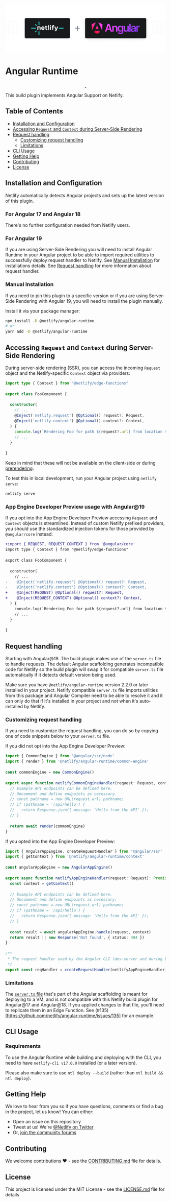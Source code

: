 ![Netlify Angular Runtime – Run Angular seamlessly on Netlify](netlify-plugin-angular.png)

# Angular Runtime

<p align="center">
  <a aria-label="npm version" href="https://www.npmjs.com/package/@netlify/angular-runtime">
    <img alt="" src="https://img.shields.io/npm/v/@netlify/angular-runtime">
  </a>
  <a aria-label="MIT License" href="https://img.shields.io/npm/l/@netlify/angular-runtime">
    <img alt="" src="https://img.shields.io/badge/License-MIT-yellow.svg">
  </a>
</p>

This build plugin implements Angular Support on Netlify.

## Table of Contents

- [Installation and Configuration](#installation-and-configuration)
- [Accessing `Request` and `Context` during Server-Side Rendering](#accessing-request-and-context-during-server-side-rendering)
- [Request handling](#request-handling)
  - [Customizing request handling](#customizing-request-handling)
  - [Limitations](#limitations)
- [CLI Usage](#cli-usage)
- [Getting Help](#getting-help)
- [Contributing](#contributing)
- [License](#license)

## Installation and Configuration

Netlify automatically detects Angular projects and sets up the latest version of this plugin.

### For Angular 17 and Angular 18

There's no further configuration needed from Netlify users.

### For Angular 19

If you are using Server-Side Rendering you will need to install Angular Runtime in your Angular project to be able to import required utilities to successfully deploy request handler to Netlify. See [Manual Installation](#manual-installation) for installations details. See [Request handling](#request-handling) for more information about request handler.

### Manual Installation

If you need to pin this plugin to a specific version or if you are using Server-Side Rendering with Angular 19, you will need to install the plugin manually.

Install it via your package manager:

```bash
npm install -D @netlify/angular-runtime
# or
yarn add -D @netlify/angular-runtime
```

## Accessing `Request` and `Context` during Server-Side Rendering

During server-side rendering (SSR), you can access the incoming `Request` object and the Netlify-specific `Context` object via providers:

```ts
import type { Context } from "@netlify/edge-functions"

export class FooComponent {

  constructor(
    // ...
    @Inject('netlify.request') @Optional() request?: Request,
    @Inject('netlify.context') @Optional() context?: Context,
  ) {
    console.log(`Rendering Foo for path ${request?.url} from location ${context?.geo?.city}`)
    // ...
  }
  
}
```

Keep in mind that these will not be available on the client-side or during [prerendering](https://angular.dev/guide/prerendering#prerendering-parameterized-routes).

To test this in local development, run your Angular project using `netlify serve`:

```sh
netlify serve
```
### App Engine Developer Preview usage with Angular@19

If you opt into the App Engine Developer Preview accessing `Request` and `Context` objects is streamlined. Instead of custom Netlify prefixed providers, you should use the standardized injection tokens for those provided by `@angular/core` instead:

```diff
+import { REQUEST, REQUEST_CONTEXT } from '@angular/core'
import type { Context } from "@netlify/edge-functions"

export class FooComponent {

  constructor(
    // ...
-    @Inject('netlify.request') @Optional() request?: Request,
-    @Inject('netlify.context') @Optional() context?: Context,
+    @Inject(REQUEST) @Optional() request?: Request,
+    @Inject(REQUEST_CONTEXT) @Optional() context?: Context,
  ) {
    console.log(`Rendering Foo for path ${request?.url} from location ${context?.geo?.city}`)
    // ...
  }
  
}
```

## Request handling

Starting with Angular@19. The build plugin makes use of the `server.ts` file to handle requests. The default Angular scaffolding generates incompatible code for Netlify so the build plugin will swap it for compatible `server.ts` file automatically if it detects default version being used. 

Make sure you have `@netlify/angular-runtime` version 2.2.0 or later installed in your project. Netlify compatible `server.ts` file imports utilities from this package and Angular Compiler need to be able to resolve it and it can only do that if it's installed in your project and not when it's auto-installed by Netlify.

### Customizing request handling

If you need to customize the request handling, you can do so by copying one of code snippets below to your `server.ts` file.

If you did not opt into the App Engine Developer Preview:

```ts
import { CommonEngine } from '@angular/ssr/node'
import { render } from '@netlify/angular-runtime/common-engine'

const commonEngine = new CommonEngine()

export async function netlifyCommonEngineHandler(request: Request, context: any): Promise<Response> {
  // Example API endpoints can be defined here.
  // Uncomment and define endpoints as necessary.
  // const pathname = new URL(request.url).pathname;
  // if (pathname = '/api/hello') {
  //   return Response.json({ message: 'Hello from the API' });
  // }

  return await render(commonEngine)
}
```

If you opted into the App Engine Developer Preview:

```ts
import { AngularAppEngine, createRequestHandler } from '@angular/ssr'
import { getContext } from '@netlify/angular-runtime/context'

const angularAppEngine = new AngularAppEngine()

export async function netlifyAppEngineHandler(request: Request): Promise<Response> {
  const context = getContext()

  // Example API endpoints can be defined here.
  // Uncomment and define endpoints as necessary.
  // const pathname = new URL(request.url).pathname;
  // if (pathname = '/api/hello') {
  //   return Response.json({ message: 'Hello from the API' });
  // }

  const result = await angularAppEngine.handle(request, context)
  return result || new Response('Not found', { status: 404 })
}

/**
 * The request handler used by the Angular CLI (dev-server and during build).
 */
export const reqHandler = createRequestHandler(netlifyAppEngineHandler)
```

### Limitations

The [`server.ts` file](https://angular.dev/guide/ssr#configure-server-side-rendering) that's part of the Angular scaffolding is meant for deploying to a VM, and is not compatible with this Netlify build plugin for Angular@17 and Angular@18. If you applied changes to that file, you'll need to replicate them in an Edge Function. See (#135)[https://github.com/netlify/angular-runtime/issues/135] for an example.

## CLI Usage

### Requirements

To use the Angular Runtime while building and deploying with the CLI, you need to have `netlify-cli v17.0.0` installed (or a later version).

Please also make sure to use `ntl deploy --build` (rather than `ntl build && ntl deploy`).

## Getting Help

We love to hear from you so if you have questions, comments or find a bug in the
project, let us know! You can either:

- Open an issue on this repository
- Tweet at us! We're [@Netlify on Twitter](https://twitter.com/Netlify)
- Or, [join the community forums](https://answers.netlify.com)

## Contributing

We welcome contributions ❤️ - see the [CONTRIBUTING.md](CONTRIBUTING.md) file
for details.

## License

This project is licensed under the MIT License - see the
[LICENSE.md](LICENSE.md) file for details
